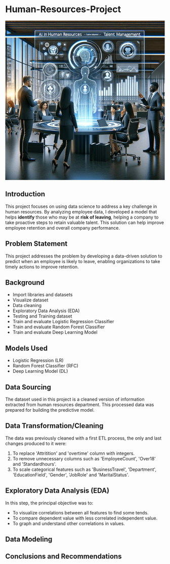 # Human-Resources-Project
![](human-resources-introduction.jpg)


## Introduction
This project focuses on using data science to address a key challenge in human resources. By analyzing employee data, I developed a model that helps **identify** those who may be at **risk of leaving**, helping a company to take proactive steps to retain valuable talent. This solution can help improve employee retention and overall company performance. 


## Problem Statement
This project addresses the problem by developing a data-driven solution to predict when an employee is likely to leave, enabling organizations to take timely actions to improve retention.


## Background
- Import libraries and datasets
- Visualize dataset
- Data cleaning
- Exploratory Data Analysis (EDA)
- Testing and Training dataset
- Train and evaluate Logistic Regression Classifier
- Train and evaluate Random Forest Classifier
- Train and evaluate Deep Learning Model


## Models Used
- Logistic Regression (LR)
- Random Forest Classifier (RFC)
- Deep Learning Model (DL)


## Data Sourcing
The dataset used in this project is a cleaned version of information extracted from human resources department. This processed data was prepared for building the predictive model.


## Data Transformation/Cleaning
The data was previously cleaned with a first ETL process, the only and last changes produced to it were:
1) To replace 'Attritition' and 'overtime' column with integers.
2) To remove unnecessary columns such as 'EmployeeCount', 'Over18' and 'Standardhours'.
3) To scale categorical features such as 'BusinessTravel', 'Department', 'EducationField', 'Gender', 'JobRole' and 'MaritalStatus'.


## Exploratory Data Analysis (EDA)
In this step, the principal objective was to:
- To visualize correlations between all features to find some tends.
- To compare dependent value with less correlated independent value.
- To graph and understand other correlations in values.

## Data Modeling


## Conclusions and Recommendations





